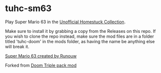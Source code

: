 # tuhc-sm63
 Play Super Mario 63 in the [Unofficial Homestuck Collection](https://github.com/Bambosh/unofficial-homestuck-collection).
 
 Make sure to install it by grabbing a copy from the Releases on this repo. If you wish to clone the repo instead, make sure the mod files are in a folder titled 'tuhc-doom' in the mods folder, as having the name be anything else will break it.
 
 [Super Mario 63 created by Runouw](https://github.com/runouw/Super-Mario-63)
 
 Forked from [Doom Triple pack mod](https://github.com/kobacat/tuhc-doom)
